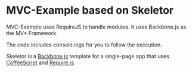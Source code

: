 MVC-Example based on Skeletor
========

MVC-Example uses RequireJS to handle modules.
It uses Backbone.js as the MV* Framework.

The code includes console.logs for you to follow the execution.

Skeletor is a [Backbone.js](http://documentcloud.github.com/backbone/) template for a single-page app that uses [CoffeeScript](http://coffeescript.org/) and [Require.js](http://requirejs.org/).
